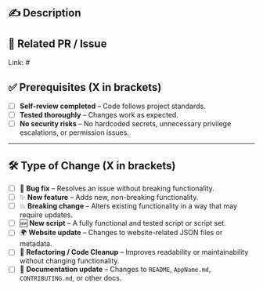 <!--🛑 New scripts must be submitted to [ProxmoxVED](https://github.com/kervoaz/ProxmoxVED) for testing.  
PRs without prior testing will be closed. -->
## ✍️ Description  



## 🔗 Related PR / Issue  
Link: #


## ✅ Prerequisites  (**X** in brackets) 

- [ ] **Self-review completed** – Code follows project standards.  
- [ ] **Tested thoroughly** – Changes work as expected.  
- [ ] **No security risks** – No hardcoded secrets, unnecessary privilege escalations, or permission issues.  

---

## 🛠️ Type of Change (**X** in brackets)  

- [ ] 🐞 **Bug fix** – Resolves an issue without breaking functionality.  
- [ ] ✨ **New feature** – Adds new, non-breaking functionality.  
- [ ] 💥 **Breaking change** – Alters existing functionality in a way that may require updates.  
- [ ] 🆕 **New script** – A fully functional and tested script or script set.  
- [ ] 🌍 **Website update** – Changes to website-related JSON files or metadata.  
- [ ] 🔧 **Refactoring / Code Cleanup** – Improves readability or maintainability without changing functionality.  
- [ ] 📝 **Documentation update** – Changes to `README`, `AppName.md`, `CONTRIBUTING.md`, or other docs.  
